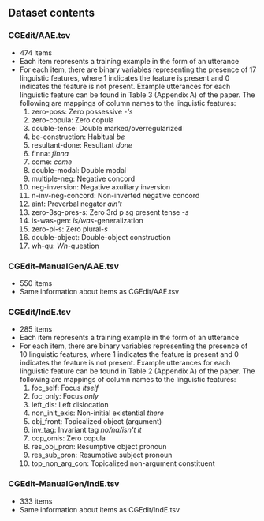 ## Dataset contents

### CGEdit/AAE.tsv
- 474 items
- Each item represents a training example in the form of an utterance
- For each item, there are binary variables representing the presence of 17 linguistic features, where 1 indicates the feature is present and 0 indicates the feature is not present. Example utterances for each linguistic feature can be found in Table 3 (Appendix A) of the paper. The following are mappings of column names to the linguistic features:
	1. zero-poss: Zero possessive -*'s*
	1. zero-copula: Zero copula
	1. double-tense: Double marked/overregularized
	1. be-construction: Habitual *be*
	1. resultant-done: Resultant *done*
	1. finna: *finna*
	1. come: *come*
	1. double-modal: Double modal
	1. multiple-neg: Negative concord
	1. neg-inversion: Negative axuiliary inversion
	1. n-inv-neg-concord: Non-inverted negative concord
	1. aint: Preverbal negator *ain't*
	1. zero-3sg-pres-s: Zero 3rd p sg present tense -*s*
	1. is-was-gen: *is/was*-generalization
	1. zero-pl-s: Zero plural-*s*
	1. double-object: Double-object construction
	1. wh-qu: *Wh*-question

### CGEdit-ManualGen/AAE.tsv
- 550 items
- Same information about items as CGEdit/AAE.tsv

### CGEdit/IndE.tsv
- 285 items
- Each item represents a training example in the form of an utterance
- For each item, there are binary variables representing the presence of 10 linguistic features, where 1 indicates the feature is present and 0 indicates the feature is not present. Example utterances for each linguistic feature can be found in Table 2 (Appendix A) of the paper. The following are mappings of column names to the linguistic features:
	1. foc\_self: Focus *itself*
	1. foc\_only: Focus *only*
	1. left\_dis: Left dislocation
	1. non\_init\_exis: Non-initial existential *there*
	1. obj\_front: Topicalized object (argument)
	1. inv\_tag: Invariant tag *no/na/isn't it*
	1. cop\_omis: Zero copula
	1. res\_obj\_pron: Resumptive object pronoun
	1. res\_sub\_pron: Resumptive subject pronoun
	1. top\_non\_arg\_con: Topicalized non-argument constituent 

### CGEdit-ManualGen/IndE.tsv
- 333 items
- Same information about items as CGEdit/IndE.tsv



